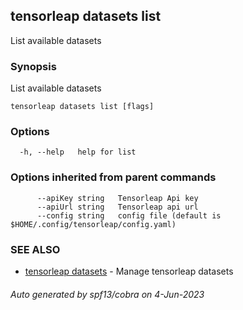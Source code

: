 ## tensorleap datasets list

List available datasets

### Synopsis

List available datasets

```
tensorleap datasets list [flags]
```

### Options

```
  -h, --help   help for list
```

### Options inherited from parent commands

```
      --apiKey string   Tensorleap Api key
      --apiUrl string   Tensorleap api url
      --config string   config file (default is $HOME/.config/tensorleap/config.yaml)
```

### SEE ALSO

* [tensorleap datasets](tensorleap_datasets.md)	 - Manage tensorleap datasets

###### Auto generated by spf13/cobra on 4-Jun-2023
